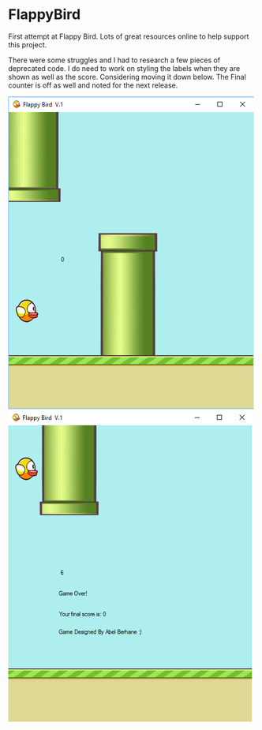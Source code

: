 # FlappyBird
First attempt at Flappy Bird. Lots of great resources online to help support this project. 

There were some struggles and I had to research a few pieces of deprecated code. I do need to work on styling the labels when they are shown 
as well as the score. Considering moving it down below. The Final counter is off as well and noted for the next release. 


![alt text](https://github.com/abelberhane/FlappyBird/blob/master/FlappyBird/Assets/FlappyBirdSH.png?raw=true)
![alt text](https://github.com/abelberhane/FlappyBird/blob/master/FlappyBird/Assets/FlappyBird2SH.png?raw=true)
